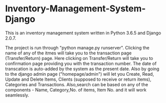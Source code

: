 # Inventory-Management-System-Django
This is an inventory management system written in Python 3.6.5 and Django 2.0.7.


The project is run through "python manage.py runserver".
Clicking the name of any of the itmes will take you to the transaction page (Transfer/Return) page. 
Here clicking on Transfer/Return will take you to confirmation page providing you with the transaction number. The date of transcation is auto-added by the system as the present date.
Also by going to the django admin page ("homepage/admin") will let you Create, Read, Update and Delete Items, Clients (supposed to receive or return items), Categories and Transactions. 
Also,search can be based on any of the components - Name, Category,No. of items, Item No. and it will work seamlessly.
